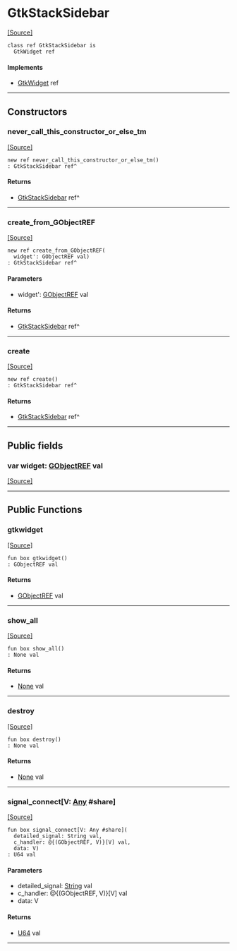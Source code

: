 # GtkStackSidebar
<span class="source-link">[[Source]](src/gtk3/GtkStackSidebar.md#L6)</span>
```pony
class ref GtkStackSidebar is
  GtkWidget ref
```

#### Implements

* [GtkWidget](gtk3-GtkWidget.md) ref

---

## Constructors

### never_call_this_constructor_or_else_tm
<span class="source-link">[[Source]](src/gtk3/GtkStackSidebar.md#L10)</span>


```pony
new ref never_call_this_constructor_or_else_tm()
: GtkStackSidebar ref^
```

#### Returns

* [GtkStackSidebar](gtk3-GtkStackSidebar.md) ref^

---

### create_from_GObjectREF
<span class="source-link">[[Source]](src/gtk3/GtkStackSidebar.md#L13)</span>


```pony
new ref create_from_GObjectREF(
  widget': GObjectREF val)
: GtkStackSidebar ref^
```
#### Parameters

*   widget': [GObjectREF](gtk3-..-gobject-GObjectREF.md) val

#### Returns

* [GtkStackSidebar](gtk3-GtkStackSidebar.md) ref^

---

### create
<span class="source-link">[[Source]](src/gtk3/GtkStackSidebar.md#L17)</span>


```pony
new ref create()
: GtkStackSidebar ref^
```

#### Returns

* [GtkStackSidebar](gtk3-GtkStackSidebar.md) ref^

---

## Public fields

### var widget: [GObjectREF](gtk3-..-gobject-GObjectREF.md) val
<span class="source-link">[[Source]](src/gtk3/GtkStackSidebar.md#L7)</span>



---

## Public Functions

### gtkwidget
<span class="source-link">[[Source]](src/gtk3/GtkStackSidebar.md#L9)</span>


```pony
fun box gtkwidget()
: GObjectREF val
```

#### Returns

* [GObjectREF](gtk3-..-gobject-GObjectREF.md) val

---

### show_all
<span class="source-link">[[Source]](src/gtk3/GtkWidget.md#L4)</span>


```pony
fun box show_all()
: None val
```

#### Returns

* [None](builtin-None.md) val

---

### destroy
<span class="source-link">[[Source]](src/gtk3/GtkWidget.md#L7)</span>


```pony
fun box destroy()
: None val
```

#### Returns

* [None](builtin-None.md) val

---

### signal_connect\[V: [Any](builtin-Any.md) #share\]
<span class="source-link">[[Source]](src/gtk3/GtkWidget.md#L10)</span>


```pony
fun box signal_connect[V: Any #share](
  detailed_signal: String val,
  c_handler: @{(GObjectREF, V)}[V] val,
  data: V)
: U64 val
```
#### Parameters

*   detailed_signal: [String](builtin-String.md) val
*   c_handler: @{(GObjectREF, V)}[V] val
*   data: V

#### Returns

* [U64](builtin-U64.md) val

---

